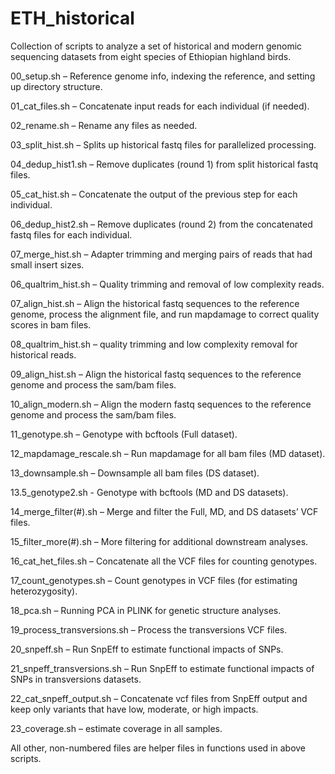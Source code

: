 # ETH_historical
Collection of scripts to analyze a set of historical and modern genomic sequencing datasets from eight species of Ethiopian highland birds. 

00_setup.sh – Reference genome info, indexing the reference, and setting up directory structure.

01_cat_files.sh – Concatenate input reads for each individual (if needed).

02_rename.sh – Rename any files as needed.

03_split_hist.sh – Splits up historical fastq files for parallelized processing.

04_dedup_hist1.sh – Remove duplicates (round 1) from split historical fastq files.

05_cat_hist.sh – Concatenate the output of the previous step for each individual.

06_dedup_hist2.sh – Remove duplicates (round 2) from the concatenated fastq files for each individual.

07_merge_hist.sh – Adapter trimming and merging pairs of reads that had small insert sizes.

06_qualtrim_hist.sh – Quality trimming and removal of low complexity reads. 

07_align_hist.sh – Align the historical fastq sequences to the reference genome, process the alignment file, and run mapdamage to correct quality scores in bam files.

08_qualtrim_hist.sh – quality trimming and low complexity removal for historical reads.

09_align_hist.sh – Align the historical fastq sequences to the reference genome and process the sam/bam files.

10_align_modern.sh – Align the modern fastq sequences to the reference genome and process the sam/bam files.

11_genotype.sh – Genotype with bcftools (Full dataset).

12_mapdamage_rescale.sh – Run mapdamage for all bam files (MD dataset).

13_downsample.sh – Downsample all bam files (DS dataset).

13.5_genotype2.sh - Genotype with bcftools (MD and DS datasets).

14_merge_filter(#).sh – Merge and filter the Full, MD, and DS datasets’ VCF files.

15_filter_more(#).sh – More filtering for additional downstream analyses.

16_cat_het_files.sh – Concatenate all the VCF files for counting genotypes.

17_count_genotypes.sh – Count genotypes in VCF files (for estimating heterozygosity).

18_pca.sh – Running PCA in PLINK for genetic structure analyses.

19_process_transversions.sh – Process the transversions VCF files.

20_snpeff.sh – Run SnpEff to estimate functional impacts of SNPs.

21_snpeff_transversions.sh – Run SnpEff to estimate functional impacts of SNPs in transversions datasets.

22_cat_snpeff_output.sh – Concatenate vcf files from SnpEff output and keep only variants that have low, moderate, or high impacts.

23_coverage.sh – estimate coverage in all samples.

All other, non-numbered files are helper files in functions used in above scripts.
